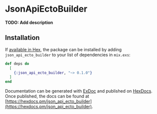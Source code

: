 # JsonApiEctoBuilder

**TODO: Add description**

## Installation

If [available in Hex](https://hex.pm/docs/publish), the package can be installed
by adding `json_api_ecto_builder` to your list of dependencies in `mix.exs`:

```elixir
def deps do
  [
    {:json_api_ecto_builder, "~> 0.1.0"}
  ]
end
```

Documentation can be generated with [ExDoc](https://github.com/elixir-lang/ex_doc)
and published on [HexDocs](https://hexdocs.pm). Once published, the docs can
be found at [https://hexdocs.pm/json_api_ecto_builder](https://hexdocs.pm/json_api_ecto_builder).

